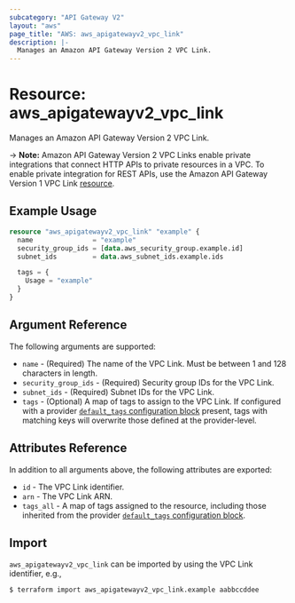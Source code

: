 ```yaml
---
subcategory: "API Gateway V2"
layout: "aws"
page_title: "AWS: aws_apigatewayv2_vpc_link"
description: |-
  Manages an Amazon API Gateway Version 2 VPC Link.
---
```


# Resource: aws_apigatewayv2_vpc_link

Manages an Amazon API Gateway Version 2 VPC Link.

-> **Note:** Amazon API Gateway Version 2 VPC Links enable private integrations that connect HTTP APIs to private resources in a VPC.
To enable private integration for REST APIs, use the Amazon API Gateway Version 1 VPC Link [resource](/docs/providers/aws/r/apigateway_vpc_link.html).

## Example Usage

```terraform
resource "aws_apigatewayv2_vpc_link" "example" {
  name               = "example"
  security_group_ids = [data.aws_security_group.example.id]
  subnet_ids         = data.aws_subnet_ids.example.ids

  tags = {
    Usage = "example"
  }
}
```

## Argument Reference

The following arguments are supported:

* `name` - (Required) The name of the VPC Link. Must be between 1 and 128 characters in length.
* `security_group_ids` - (Required) Security group IDs for the VPC Link.
* `subnet_ids` - (Required) Subnet IDs for the VPC Link.
* `tags` - (Optional) A map of tags to assign to the VPC Link. If configured with a provider [`default_tags` configuration block](/docs/providers/aws/index.html#default_tags-configuration-block) present, tags with matching keys will overwrite those defined at the provider-level.

## Attributes Reference

In addition to all arguments above, the following attributes are exported:

* `id` - The VPC Link identifier.
* `arn` - The VPC Link ARN.
* `tags_all` - A map of tags assigned to the resource, including those inherited from the provider [`default_tags` configuration block](/docs/providers/aws/index.html#default_tags-configuration-block).

## Import

`aws_apigatewayv2_vpc_link` can be imported by using the VPC Link identifier, e.g.,

```
$ terraform import aws_apigatewayv2_vpc_link.example aabbccddee
```
